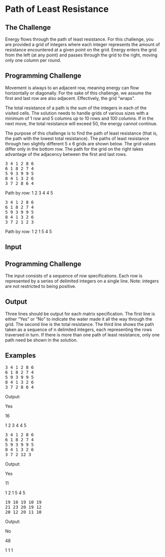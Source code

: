 # Path of Least Resistance #
## The Challenge ##
Energy flows through the path of least resistance. For this challenge, you are
provided a grid of integers where each integer represents the amount of resistance
encountered at a given point on the grid. Energy enters the grid from the left (at any
point) and passes through the grid to the right, moving only one column per round. 

## Programming Challenge ##
Movement is always to an adjacent row, meaning energy can flow horizontally or
diagonally. For the sake of this challenge, we assume the first and last row are also
adjacent. Effectively, the grid “wraps”. 

The total resistance of a path is the sum of the integers in each of the visited cells.
The solution needs to handle grids of various sizes with a minimum of 1 row and 5
columns up to 10 rows and 100 columns. If in the next move, the total resistance will
exceed 50, the energy cannot continue.

The purpose of this challenge is to find the path of least resistance (that is, the path
with the lowest total resistance). The paths of least resistance through two slightly
different 5 x 6 grids are shown below. The grid values differ only in the bottom row.
The path for the grid on the right takes advantage of the adjacency between the first
and last rows. 

<pre>
3 4 1 2 8 6
6 1 8 2 7 4
5 9 3 9 9 5
8 4 1 3 2 6
3 7 2 8 6 4
</pre>
Path by row: 1 2 3 4 4 5

<pre>
3 4 1 2 8 6
6 1 8 2 7 4
5 9 3 9 9 5
8 4 1 3 2 6
3 7 2 1 2 3
</pre>
Path by row: 1 2 1 5 4 5

## Input ##
## Programming Challenge ##
The input consists of a sequence of row specifications. Each row is represented by a
series of delimited integers on a single line. Note: integers are not restricted to being
positive.

## Output ##
Three lines should be output for each matrix specification. The first line is either “Yes”
or “No” to indicate the water made it all the way through the grid. The second line is
the total resistance. The third line shows the path taken as a sequence of n delimited
integers, each representing the rows traversed in turn. If there is more than one path
of least resistance, only one path need be shown in the solution.

## Examples ##
<pre>
3 4 1 2 8 6 
6 1 8 2 7 4 
5 9 3 9 9 5 
8 4 1 3 2 6 
3 7 2 8 6 4
</pre>
Output: 

Yes

16

1 2 3 4 4 5

<pre>
3 4 1 2 8 6 
6 1 8 2 7 4 
5 9 3 9 9 5 
8 4 1 3 2 6 
3 7 2 12 3
</pre>
Output:

Yes

11

1 2 1 5 4 5

<pre>
19 10 19 10 19 
21 23 20 19 12 
20 12 20 11 10
</pre>
Output:

No

48

1 1 1
